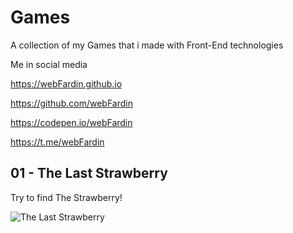 # Games
A collection of my Games that i made with Front-End technologies

Me in social media

https://webFardin.github.io

https://github.com/webFardin

https://codepen.io/webFardin

https://t.me/webFardin


## 01 - The Last Strawberry

Try to find The Strawberry!

![The Last Strawberry](https://i.postimg.cc/httds8Vz/the-Last-Strawberry.gif)
